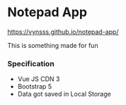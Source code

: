 # Notepad App
https://vynsss.github.io/notepad-app/
<p>This is something made for fun</p>

<h3>Specification</h3>
<ul>
    <li>Vue JS CDN 3</li>
    <li>Bootstrap 5</li>
    <li>Data got saved in Local Storage</li>
</ul>